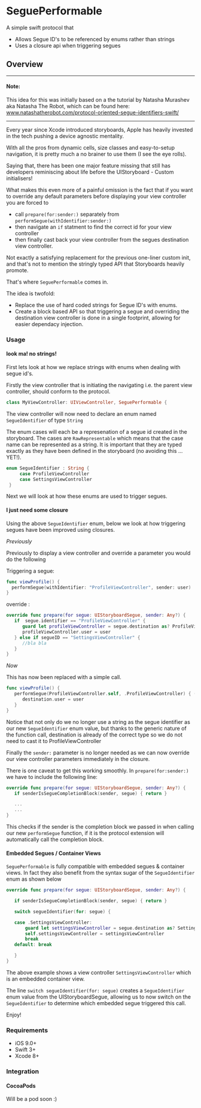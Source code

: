 # SeguePerformable
A simple swift protocol that

- Allows Segue ID's to be referenced by enums rather than strings
- Uses a closure api when triggering segues

## Overview

----------------------------------
#### Note:
This idea for this was initially based on a the tutorial by Natasha Murashev aka Natasha The Robot, which can be found here: www.natashatherobot.com/protocol-oriented-segue-identifiers-swift/

----------------------------------

Every year since Xcode introduced storyboards, Apple has heavily invested in the tech pushing a device agnostic mentality.

With all the pros from dynamic cells, size classes and easy-to-setup navigation, it is pretty much a no brainer to use them (I see the eye rolls).

Saying that, there has been one major feature missing that still has developers reminiscing about life before the UIStoryboard - Custom initialisers!

What makes this even more of a painful omission is the fact that if you want to override any default parameters before displaying your view controller you are forced to

- call ```prepare(for:sender:)``` separately from ```performSegue(withIdentifier:sender:)```
- then navigate an ```if``` statment to find the correct id for your view controller
- then finally cast back your view controller from the segues destination view controller.

Not exactly a satisfying replacement for the previous one-liner custom init, and that's not to mention the stringly typed API that Storyboards heavily promote.

That's where ```SeguePerformable``` comes in.

The idea is twofold:

-  Replace the use of hard coded strings for Segue ID's with enums.
- Create a block based API so that triggering a segue and overriding the destination view controller is done in a single footprint, allowing for easier dependacy injection.

### Usage

#### look ma! no strings!

First lets look at how we replace strings with enums when dealing with segue id's.

Firstly the view controller that is initiating the navigating i.e. the parent view controller, should conform to the protocol.

```swift
class MyViewController: UIViewController, SeguePerformable {
```
The view controller will now need to declare an enum named ```SegueIdentifier``` of type ```String```

The enum cases will each be a represenation of a segue id created in the storyboard. The cases are ```RawRepresentable``` which means that the case name can be represented as a string. It is important that they are typed exactly as they have been defined in the storyboard (no avoiding this ... YET!).

```swift
enum SegueIdentifier : String {
     case ProfileViewController
     case SettingsViewController
 }
```

Next we will look at how these enums are used to trigger segues.

#### I just need some closure

Using the above ```SegueIdentifier``` enum, below we look at how triggering segues have been improved using closures.

*Previously*

Previously to display a view controller and override a parameter you would do the following

Triggering a segue:
```swift
func viewProfile() {
  performSegue(withIdentifier: "ProfileViewController", sender: user)
}
```

override :
```swift
override func prepare(for segue: UIStoryboardSegue, sender: Any?) {
   if  segue.identifier == "ProfileViewController" {
      guard let profileViewController = segue.destination as? ProfileViewController else { return }
      profileViewController.user = user
   } else if segueID == "SettingsViewController" {
      //bla bla
   }
}
```
*Now*

This has now been replaced with a simple call.

```swift
func viewProfile() {
   performSegue(ProfileViewController.self, .ProfileViewController) { (segue, destination) in
      destination.user = user
   }
}
```

Notice that not only do we no longer use a string as the segue identifier as our new ```SegueIdentifier``` enum value, but thanks to the generic nature of the function call, destination is already of the correct type so we do not need to cast it to ProfileViewController

Finally the ```sender:``` parameter is no longer needed as we can now override our view controller parameters immediately in the closure.


There is one caveat to get this working smoothly. In ```prepare(for:sender:)``` we have to include the following line:

```swift
override func prepare(for segue: UIStoryboardSegue, sender: Any?) {
   if senderIsSegueCompletionBlock(sender, segue) { return }

   ...
   ...   
}
```

This checks if the sender is the completion block we passed in when calling our new ```performSegue``` function, if it is the protocol extension will automatically call the completion block.

#### Embedded Segues / Container Views

```SeguePerformable``` is fully compatible with embedded segues & container views. In fact they also benefit from the syntax sugar of the ```SegueIdentifier``` enum as shown below

```swift
override func prepare(for segue: UIStoryboardSegue, sender: Any?) {

   if senderIsSegueCompletionBlock(sender, segue) { return }

   switch segueIdentifier(for: segue) {

   case .SettingsViewController:
       guard let settingsViewController = segue.destination as? SettingsViewController else { return }
       self.settingsViewController = settingsViewController
       break
   default: break

   }
}

```

The above example shows a view controller ```SettingsViewController``` which is an embedded container view.

The line ```switch segueIdentifier(for: segue)``` creates a ```SegueIdentifier``` enum value from the UIStoryboardSegue, allowing us to now switch on the ```SegueIdentifier``` to determine which embedded segue triggered this call.

Enjoy!

### Requirements

- iOS 9.0+
- Swift 3+
- Xcode 8+

### Integration

#### CocoaPods

Will be a pod soon :)

